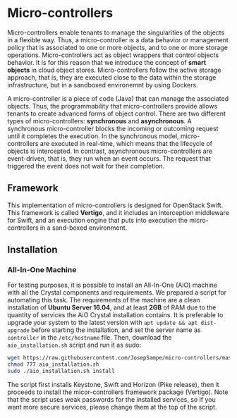 # Micro-controllers
Micro-controllers enable tenants to manage the singularities of the objects in a flexible way. Thus, a micro-controller is a data behavior or management policy that is associated to one or more objects, and to one or more storage operations.
Micro-controllers act as object wrappers that control objects behavior. It is for this reason that we introduce the concept of **smart objects** in cloud object stores.
Micro-controllers follow the active storage approach, that is, they are executed close to the data within the storage infrastructure, but in a sandboxed environemnt by using Dockers.

A micro-controller is a piece of code (Java) that can manage the associated objects. Thus, the programmability that micro-controllers provide allows tenants to create advanced forms of object control. There are two different types of micro-controllers: **synchronous** and **asynchronous**. A synchronous micro-controller blocks the incoming or outcoming request until it completes the execution. In the synchronous model, micro-controllers are executed in real-time, which means that the lifecycle of objects is intercepted. In contrast, asynchronous micro-controllers are event-driven, that is, they run when an event occurs. The request that triggered the event does not wait for their completion.

## Framework
This implementation of micro-controllers is designed for OpenStack Swift. This framework is called **Vertigo**, and it includes an interception middleware for Swift, and an execution engine that puts into execution the micro-controllers in a sand-boxed environment.

## Installation

### All-In-One Machine
For testing purposes, it is possible to install an All-In-One (AiO) machine with all the Crystal components and requirements.
We prepared a script for automating this task. The requirements of the machine are a clean installation of **Ubuntu Server 16.04**, and at least **2GB** of RAM due to the quantity of services the AiO Crystal installation contains. It is preferable to upgrade your system to the latest version with `apt update && apt dist-upgrade` before starting the installation, and set the server name as `controller` in the `/etc/hostname` file. Then, download the `aio_installation.sh` script and run it as sudo:

```bash
wget https://raw.githubusercontent.com/JosepSampe/micro-controllers/master/aio_installation.sh
chmod 777 aio_installation.sh
sudo ./aio_installation.sh install
```

The script first installs Keystone, Swift and Horizon (Pike release), then it proceeds to install the micor-controllers framework package (Vertigo). Note that the script uses weak passwords for the installed services, so if you want more secure services, please change them at the top of the script.